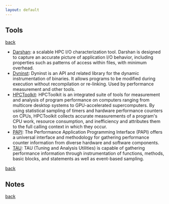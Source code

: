 ```yaml
---
layout: default
---
```


## Tools

[back](./)

* [Darshan][Darshan]: a scalable HPC I/O characterization tool. Darshan is
  designed to capture an accurate picture of application I/O behavior,
  including properties such as patterns of access within files, with
  minimum overhead.
* [Dyninst][Dyninst]: Dyninst is an API and related library for the dynamic
  instrumentation of binaries. It allows programs to be modified during
  execution without recompilation or re-linking. Used by performance
  measurement and other tools.
* [HPCToolkit][HPCToolkit]: HPCToolkit is an integrated suite of tools for
  measurement and analysis of program performance on computers ranging from
  multicore desktop systems to GPU-accelerated supercomputers. By using
  statistical sampling of timers and hardware performance counters on CPUs,
  HPCToolkit collects accurate measurements of a program's CPU work, resource
  consumption, and inefficiency and attributes them to the full calling
  context in which they occur.
* [PAPI][PAPI]: The Performance Application Programming Interface (PAPI)
  offers a universal interface and methodology for gathering performance
  counter information from diverse hardware and software components. 
* [TAU][TAU]: TAU (Tuning and Analysis Utilities) is capable of gathering
  performance information through instrumentation of functions, methods,
  basic blocks, and statements as well as event-based sampling. 

[back](./)

## Notes

[back](./)

[Darshan]: https://www.mcs.anl.gov/research/projects/darshan/
[Dyninst]: https://github.com/dyninst/dyninst
[HPCToolkit]: https://hpctoolkit.org
[PAPI]: https://icl.utk.edu/papi/
[TAU]: http://www.cs.uoregon.edu/research/tau/home.php
